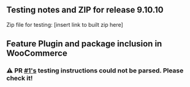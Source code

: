 ## Testing notes and ZIP for release 9.10.10

Zip file for testing: [insert link to built zip here]

## Feature Plugin and package inclusion in WooCommerce

### ⚠️ PR [#1's](https://github.com/opr/woocommerce-gutenberg-products-block/pull/1) testing instructions could not be parsed. Please check it!


